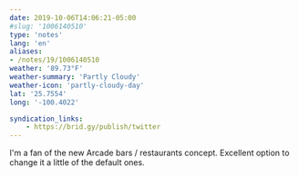 ```yaml
---
date: 2019-10-06T14:06:21-05:00
#slug: '1006140510'
type: 'notes'
lang: 'en'
aliases:
- /notes/19/1006140510
weather: '89.73°F'
weather-summary: 'Partly Cloudy'
weather-icon: 'partly-cloudy-day'
lat: '25.7554'
long: '-100.4022'

syndication_links:
    - https://brid.gy/publish/twitter
---
```

I'm a fan of the new Arcade bars / restaurants concept.
Excellent option to change it a little of the default ones.
